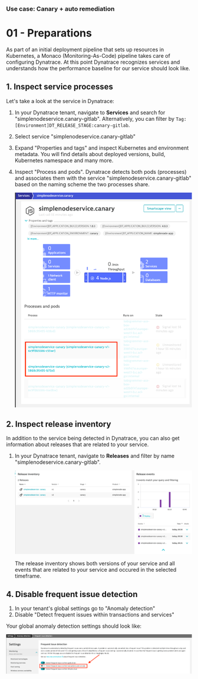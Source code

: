 ### Use case: Canary + auto remediation

# 01 - Preparations

As part of an initial deployment pipeline that sets up resources in Kubernetes, a Monaco (Monitoring-As-Code) pipeline takes care of configuring Dynatrace. At this point Dynatrace recognizes services and understands how the performance baseline for our service should look like.

## 1. Inspect service processes

Let's take a look at the service in Dynatrace:

1) In your Dynatrace tenant, navigate to **Services** and search for "simplenodeservice.canary-gitlab". Alternatively, you can  filter by `Tag:[Environment]DT_RELEASE_STAGE:canary-gitlab`.
2) Select service "simplenodeservice.canary-gitlab"
3) Expand "Properties and tags" and inspect Kubernetes and environment metadata. You will find details about deployed versions, build, Kubernetes namespace and many more.
4) Inspect "Process and pods". Dynatrace detects both pods (processes) and associates them with the service "simplenodeservice.canary-gitlab" based on the naming scheme the two processes share.

    ![dynatrace_service_processes](assets/dynatrace_service_processes.png)

## 2. Inspect release inventory

In addition to the service being detected in Dynatrace, you can also get information about releases that are related to your service.

1) In your Dynatrace tenant, navigate to **Releases** and filter by name "simplenodeservice.canary-gitlab".

    ![dynatrace_releases](assets/dynatrace_releases.png)

    The release inventory shows both versions of your service and all events that are related to your service and occured in the selected timeframe.

## 4. Disable frequent issue detection

1. In your tenant's global settings go to "Anomaly detection"
2. Disable "Detect frequent issues within transactions and services"

Your global anomaly detection settings should look like:

![dynatrace_frequent_issue_detection](assets/dynatrace_frequent_issue_detection.png)
